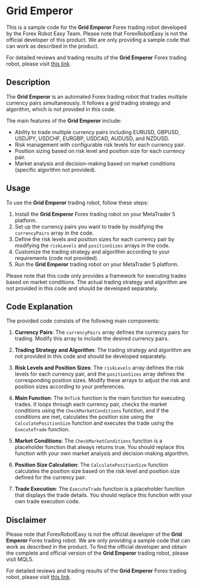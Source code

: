 # Grid Emperor

This is a sample code for the **Grid Emperor** Forex trading robot developed by the Forex Robot Easy Team. Please note that ForexRobotEasy is not the official developer of this product. We are only providing a sample code that can work as described in the product.

For detailed reviews and trading results of the **Grid Emperor** Forex trading robot, please visit [this link](https://forexroboteasy.com/forex-robot-review/grid-emperor-review-automated-forex-tool-for-multipair-trading/).

## Description

The **Grid Emperor** is an automated Forex trading robot that trades multiple currency pairs simultaneously. It follows a grid trading strategy and algorithm, which is not provided in this code.

The main features of the **Grid Emperor** include:

- Ability to trade multiple currency pairs including EURUSD, GBPUSD, USDJPY, USDCHF, EURGBP, USDCAD, AUDUSD, and NZDUSD.
- Risk management with configurable risk levels for each currency pair.
- Position sizing based on risk level and position size for each currency pair.
- Market analysis and decision-making based on market conditions (specific algorithm not provided).

## Usage

To use the **Grid Emperor** trading robot, follow these steps:

1. Install the **Grid Emperor** Forex trading robot on your MetaTrader 5 platform.
2. Set up the currency pairs you want to trade by modifying the `currencyPairs` array in the code.
3. Define the risk levels and position sizes for each currency pair by modifying the `riskLevels` and `positionSizes` arrays in the code.
4. Customize the trading strategy and algorithm according to your requirements (code not provided).
5. Run the **Grid Emperor** trading robot on your MetaTrader 5 platform.

Please note that this code only provides a framework for executing trades based on market conditions. The actual trading strategy and algorithm are not provided in this code and should be developed separately.

## Code Explanation

The provided code consists of the following main components:

1. **Currency Pairs**: The `currencyPairs` array defines the currency pairs for trading. Modify this array to include the desired currency pairs.

2. **Trading Strategy and Algorithm**: The trading strategy and algorithm are not provided in this code and should be developed separately.

3. **Risk Levels and Position Sizes**: The `riskLevels` array defines the risk levels for each currency pair, and the `positionSizes` array defines the corresponding position sizes. Modify these arrays to adjust the risk and position sizes according to your preferences.

4. **Main Function**: The `OnTick` function is the main function for executing trades. It loops through each currency pair, checks the market conditions using the `CheckMarketConditions` function, and if the conditions are met, calculates the position size using the `CalculatePositionSize` function and executes the trade using the `ExecuteTrade` function.

5. **Market Conditions**: The `CheckMarketConditions` function is a placeholder function that always returns true. You should replace this function with your own market analysis and decision-making algorithm.

6. **Position Size Calculation**: The `CalculatePositionSize` function calculates the position size based on the risk level and position size defined for the currency pair.

7. **Trade Execution**: The `ExecuteTrade` function is a placeholder function that displays the trade details. You should replace this function with your own trade execution code.

## Disclaimer

Please note that ForexRobotEasy is not the official developer of the **Grid Emperor** Forex trading robot. We are only providing a sample code that can work as described in the product. To find the official developer and obtain the complete and official version of the **Grid Emperor** trading robot, please visit MQL5.

For detailed reviews and trading results of the **Grid Emperor** Forex trading robot, please visit [this link](https://forexroboteasy.com/forex-robot-review/grid-emperor-review-automated-forex-tool-for-multipair-trading/).
